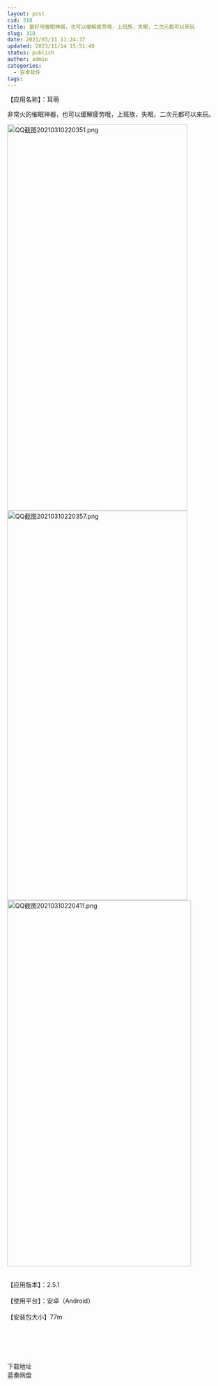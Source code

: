```yaml
---
layout: post
cid: 318
title: 最好用催眠神器，也可以缓解疲劳哦，上班族，失眠，二次元都可以来玩
slug: 318
date: 2021/03/11 11:24:37
updated: 2023/11/14 15:51:40
status: publish
author: admin
categories: 
  - 安卓软件
tags: 
---
```



<div alt="潮男心博客 www.cnx0.com">
	【应用名称】：耳萌<br />
	<p>
		非常火的催眠神器，也可以缓解疲劳哦，上班族，失眠，二次元都可以来玩。
	</p>
	<p>
		<a target="_blank" href="https://dbg123.xyz/content/uploadfile/202103/fa2b1615385082.png" id="ematt:24887"><img src="https://dbg123.xyz/content/uploadfile/202103/fa2b1615385082.png" title="点击查看原图" alt="QQ截图20210310220351.png" border="0" width="413" height="884" /></a><a target="_blank" href="https://dbg123.xyz/content/uploadfile/202103/42c91615385084.png" id="ematt:24889"><img src="https://dbg123.xyz/content/uploadfile/202103/42c91615385084.png" title="点击查看原图" alt="QQ截图20210310220357.png" border="0" width="413" height="891" /></a><a target="_blank" href="https://dbg123.xyz/content/uploadfile/202103/1fef1615385085.png" id="ematt:24891"><img src="https://dbg123.xyz/content/uploadfile/202103/1fef1615385085.png" title="点击查看原图" alt="QQ截图20210310220411.png" border="0" width="422" height="838" /></a> 
	</p>
<br />
【应用版本】：2.5.1<br />
<br />
【使用平台】：安卓（Android）<br />
<br />
【安装包大小】77m<br />
<br />
	<p>
		<br />
	</p>
	<p>
		<br />
	</p>
	<div class="Fengdown_tit">
		<i class="ico"></i>下载地址
	</div>
<span onclick="window.open('https://wwi.lanzous.com/iuTQ0mprc0b');" class="Fengdown"><i class="ico"></i><i class="line"></i>蓝奏网盘</span> 
</div>